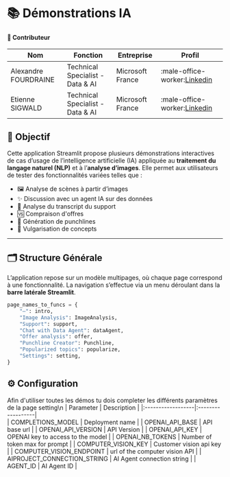 # 📚 Démonstrations IA

#### 🙌 Contributeur
| Nom | Fonction | Entreprise | Profil |
| --- | --- | --- | --- | 
| Alexandre FOURDRAINE | Technical Specialist - Data & AI | Microsoft France | :male-office-worker:[Linkedin](https://www.linkedin.com/in/alexandre-fourdraine-5a338a29/)|
| Etienne SIGWALD | Technical Specialist - Data & AI | Microsoft France | :male-office-worker:[Linkedin](https://www.linkedin.com/in/etienne-sigwald/)|

        
## 🎯 Objectif

Cette application Streamlit propose plusieurs démonstrations interactives de cas d’usage de l’intelligence artificielle (IA) appliquée au **traitement du langage naturel (NLP)** et à l’**analyse d’images**. Elle permet aux utilisateurs de tester des fonctionnalités variées telles que :

- 🖼️ Analyse de scènes à partir d’images
- ✨ Discussion avec un agent IA sur des données
- 💬 Analyse du transcript du support
- 🆚 Compraison d'offres
- 🎤 Génération de punchlines
- 🧠 Vulgarisation de concepts

---

## 🗂️ Structure Générale

L’application repose sur un modèle multipages, où chaque page correspond à une fonctionnalité. La navigation s’effectue via un menu déroulant dans la **barre latérale Streamlit**.

```python
page_names_to_funcs = {
    "—": intro,
    "Image Analysis": ImageAnalysis,
    "Support": support,
    "Chat with Data Agent": dataAgent,
    "Offer analysis": offer,    
    "Punchline Creator": Punchline,
    "Popularized topics": popularize,
    "Settings": setting,
}
```


## :gear: Configuration

Afin d'utiliser toutes les démos tu dois completer les différents paramètres de la page setting\n
| Parameter        | Description      | 
|:------------------|:------------------|   
| COMPLETIONS_MODEL | Deployment name |
| OPENAI_API_BASE | API base url |
| OPENAI_API_VERSION | API Version |
| OPENAI_API_KEY | OPENAI key to access to the model |
| OPENAI_NB_TOKENS | Number of token max for prompt |
| COMPUTER_VISION_KEY | Customer vision api key |
| COMPUTER_VISION_ENDPOINT | url of the computer vision API |
| AIPROJECT_CONNECTION_STRING | AI Agent connection string |
| AGENT_ID | AI Agent ID | 
           
